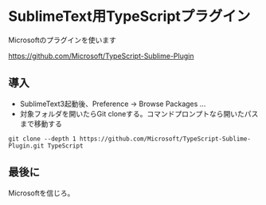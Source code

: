 # SublimeText用TypeScriptプラグイン

Microsoftのプラグインを使います

https://github.com/Microsoft/TypeScript-Sublime-Plugin

## 導入

* SublimeText3起動後、Preference → Browse Packages ...
* 対象フォルダを開いたらGit cloneする。コマンドプロンプトなら開いたパスまで移動する

```
git clone --depth 1 https://github.com/Microsoft/TypeScript-Sublime-Plugin.git TypeScript
```

## 最後に

Microsoftを信じろ。

